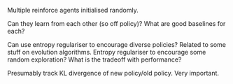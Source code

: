 Multiple reinforce agents initialised randomly.

Can they learn from each other (so off policy)?
What are good baselines for each?

Can use entropy regulariser to encourage diverse policies? Related to some stuff on evolution algorithms.
Entropy regulariser to encourage some random exploration? What is the tradeoff with performance?

Presumably track KL divergence of new policy/old policy. Very important.
